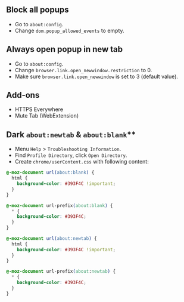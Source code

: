 ## Block all popups

- Go to `about:config`.
- Change `dom.popup_allowed_events` to empty.

## Always open popup in new tab

- Go to `about:config`.
- Change `browser.link.open_newwindow.restriction` to 0.
- Make sure `browser.link.open_newwindow` is set to 3 (default value).

## Add-ons

- HTTPS Everywhere
- Mute Tab (WebExtension)

## Dark `about:newtab` & `about:blank`**

- Menu `Help` > `Troubleshooting Information`.
- Find `Profile Directory`, click `Open Directory`.
- Create `chrome/userContent.css` with following content:

```css
@-moz-document url(about:blank) {
  html {
    background-color: #393F4C !important;
  }
}

@-moz-document url-prefix(about:blank) {
  * {
    background-color: #393F4C;
  }
}

@-moz-document url(about:newtab) {
  html {
    background-color: #393F4C !important;
  }
}

@-moz-document url-prefix(about:newtab) {
  * {
    background-color: #393F4C;
  }
}
```
